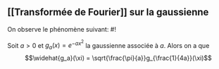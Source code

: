 ## [[Transformée de Fourier]] sur la gaussienne
On observe le phénomène suivant: #!

Soit $a > 0$ et $g_a(x) = e^{-ax^2}$ la gaussienne associée à $a$. Alors on a que 
$$\widehat{g_a}(\xi) = \sqrt{\frac{\pi}{a}}g_{\frac{1}{4a}}(\xi)$$